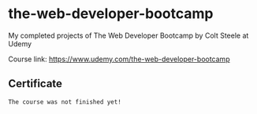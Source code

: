 # the-web-developer-bootcamp
My completed projects of The Web Developer Bootcamp by Colt Steele at Udemy

Course link: https://www.udemy.com/the-web-developer-bootcamp

## Certificate
```The course was not finished yet!```
